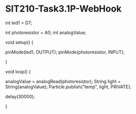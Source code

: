 # SIT210-Task3.1P-WebHook


int led1 = D7; 

int photoresistor = A0;
int analogValue;


void setup() {



  pinMode(led1, OUTPUT);
  pinMode(photoresistor, INPUT);

}


void loop() {
 
analogValue = analogRead(photoresistor);
String light = String(analogValue);
Particle.publish("temp", light, PRIVATE);

delay(30000);

 
}
